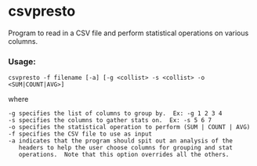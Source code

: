 # csvpresto

Program to read in a CSV file and perform statistical operations on various columns.


### Usage:

`csvpresto -f filename [-a] [-g <collist> -s <collist> -o <SUM|COUNT|AVG>]`

where

    -g specifies the list of columns to group by.  Ex: -g 1 2 3 4
    -s specifies the columns to gather stats on.  Ex: -s 5 6 7
    -o specifies the statistical operation to perform (SUM | COUNT | AVG)
    -f specifies the CSV file to use as input
    -a indicates that the program should spit out an analysis of the
       headers to help the user choose columns for grouping and stat
       operations.  Note that this option overrides all the others.
